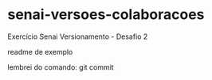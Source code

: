 # senai-versoes-colaboracoes
Exercício Senai Versionamento  - Desafio 2

readme de exemplo

lembrei do comando: git commit